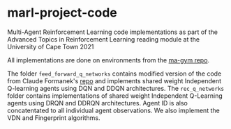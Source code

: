 # marl-project-code
Multi-Agent Reinforcement Learning code implementations as part of the Advanced Topics in Reinforcement Learning reading module at the University of Cape Town 2021

All implementations are done on environments from the [ma-gym repo](https://github.com/koulanurag/ma-gym). 

The folder `feed_forward_q_networks` contains modified version of the code from Claude Formanek's [repo](https://github.com/jcformanek/rl-starter-kit/tree/main/06-Multi-Agent-Gym) and implements shared weight Independent Q-learning agents using DQN and DDQN architectures. The `rec_q_networks` folder contains implementations of shared weight Independent Q-Learning agents using DRQN and DDRQN architectures. Agent ID is also concatentated to all individual agent observations. We also implement the VDN and Fingerprint algorithms. 